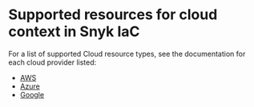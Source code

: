 # Supported resources for cloud context in Snyk IaC

For a list of supported Cloud resource types, see the documentation for each cloud provider listed:

* [AWS](supported-aws-resources-for-cloud-context.md)
* [Azure](supported-azure-resources-for-snyk-cloud-context.md)
* [Google](supported-google-resources-for-snyk-cloud-context.md)
